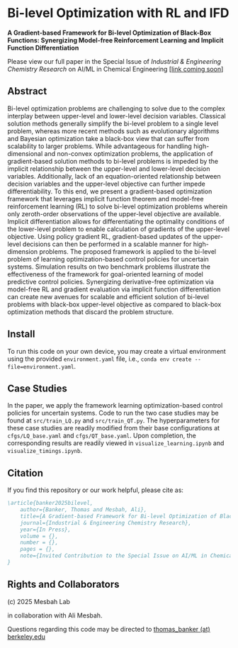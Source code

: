 # Bi-level Optimization with RL and IFD
**A Gradient-based Framework for Bi-level Optimization of Black-Box Functions: Synergizing Model-free Reinforcement Learning and Implicit Function Differentiation**

Please view our full paper in the Special Issue of *Industrial & Engineering Chemistry Research* on AI/ML in Chemical Engineering [[link coming soon]()]

## Abstract
Bi-level optimization problems are challenging to solve due to the complex interplay between upper-level and lower-level decision variables. Classical solution methods generally simplify the bi-level problem to a single level problem, whereas more recent methods such as evolutionary algorithms and Bayesian optimization take a black-box view that can suffer from scalability to larger problems. While advantageous for handling high-dimensional and non-convex optimization problems, the application of gradient-based solution methods to bi-level problems is impeded by the implicit relationship between the upper-level and lower-level decision variables. Additionally, lack of an equation-oriented relationship between decision variables and the upper-level objective can further impede differentiability. To this end, we present a gradient-based optimization framework that leverages implicit function theorem and model-free reinforcement learning (RL) to solve bi-level optimization problems wherein only zeroth-order observations of the upper-level objective are available. Implicit differentiation allows for differentiating the optimality conditions of the lower-level problem to enable calculation of gradients of the upper-level objective. Using policy gradient RL, gradient-based updates of the upper-level decisions can then be performed in a scalable manner for high-dimension problems. The proposed framework is applied to the bi-level problem of learning optimization-based control policies for uncertain systems. Simulation results on two benchmark problems illustrate the effectiveness of the framework for goal-oriented learning of model predictive control policies. Synergizing derivative-free optimization via model-free RL and gradient evaluation via implicit function differentiation can create new avenues for scalable and efficient solution of bi-level problems with black-box upper-level objective as compared to black-box optimization methods that discard the problem structure.

## Install
To run this code on your own device, you may create a virtual environment using the provided `environment.yaml` file, i.e., `conda env create --file=environment.yaml`.

## Case Studies
In the paper, we apply the framework learning optimization-based control policies for uncertain systems. Code to run the two case studies may be found at `src/train_LQ.py` and `src/train_QT.py`. The hyperparameters for these case studies are readily modified from their base configurations at `cfgs/LQ_base.yaml` and `cfgs/QT_base.yaml`. Upon completion, the corresponding results are readily viewed in `visualize_learning.ipynb` and `visualize_timings.ipynb`.

## Citation
If you find this repository or our work helpful, please cite as:
``` bibtex
\article{banker2025bilevel,
    author={Banker, Thomas and Mesbah, Ali},
    title={A Gradient-based Framework for Bi-level Optimization of Black-Box Functions: Synergizing Model-free Reinforcement Learning and Implicit Function Differentiation}
    journal={Industrial & Engineering Chemistry Research},
    year={In Press},
    volume = {},
    number = {},
    pages = {},
    note={Invited Contribution to the Special Issue on AI/ML in Chemical Engineering}
}
```

## Rights and Collaborators
(c) 2025 Mesbah Lab

in collaboration with Ali Mesbah.

Questions regarding this code may be directed to [thomas_banker (at) berkeley.edu](mailto:thomas_banker@berkeley.edu)